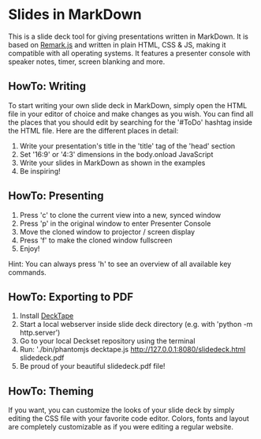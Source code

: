 # Slides in MarkDown

This is a slide deck tool for giving presentations written in MarkDown. It is based on [Remark.js](https://github.com/gnab/remark/) and written in plain HTML, CSS &amp; JS, making it compatible with all operating systems. It features a presenter console with speaker notes, timer, screen blanking and more.

## HowTo: Writing 

To start writing your own slide deck in MarkDown, simply open the HTML file in your editor of choice and make changes as you wish. You can find all the places that you should edit by searching for the '#ToDo' hashtag inside the HTML file. Here are the different places in detail: 

1. Write your presentation's title in the 'title' tag of the 'head' section
2. Set '16:9' or '4:3' dimensions in the body.onload JavaScript
3. Write your slides in MarkDown as shown in the examples
4. Be inspiring!

## HowTo: Presenting

1. Press 'c' to clone the current view into a new, synced window
2. Press 'p' in the original window to enter Presenter Console
3. Move the cloned window to projector / screen display
4. Press 'f' to make the cloned window fullscreen
5. Enjoy!

Hint: You can always press 'h' to see an overview of all available key commands.

## HowTo: Exporting to PDF

1. Install [DeckTape](https://github.com/astefanutti/decktape)
2. Start a local webserver inside slide deck directory (e.g. with 'python -m http.server')
2. Go to your local Deckset repository using the terminal
3. Run: './bin/phantomjs decktape.js http://127.0.0.1:8080/slidedeck.html slidedeck.pdf
4. Be proud of your beautiful slidedeck.pdf file!

## HowTo: Theming

If you want, you can customize the looks of your slide deck by simply editing the CSS file with your favorite code editor. Colors, fonts and layout are completely customizable as if you were editing a regular website.
